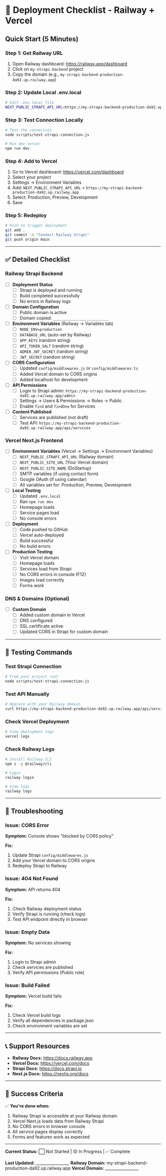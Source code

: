# 🚀 Deployment Checklist - Railway + Vercel

## Quick Start (5 Minutes)

### Step 1: Get Railway URL
1. Open Railway dashboard: https://railway.app/dashboard
2. Click on `my-strapi-backend` project
3. Copy the domain (e.g., `my-strapi-backend-production-da92.up.railway.app`)

### Step 2: Update Local .env.local
```bash
# Edit .env.local file
NEXT_PUBLIC_STRAPI_API_URL=https://my-strapi-backend-production-da92.up.railway.app
```

### Step 3: Test Connection Locally
```bash
# Test the connection
node scripts/test-strapi-connection.js

# Run dev server
npm run dev
```

### Step 4: Add to Vercel
1. Go to Vercel dashboard: https://vercel.com/dashboard
2. Select your project
3. Settings → Environment Variables
4. Add: `NEXT_PUBLIC_STRAPI_API_URL` = `https://my-strapi-backend-production-da92.up.railway.app`
5. Select: Production, Preview, Development
6. Save

### Step 5: Redeploy
```bash
# Push to trigger deployment
git add .
git commit -m "Connect Railway Strapi"
git push origin main
```

---

## ✅ Detailed Checklist

### Railway Strapi Backend

- [ ] **Deployment Status**
  - [ ] Strapi is deployed and running
  - [ ] Build completed successfully
  - [ ] No errors in Railway logs
  
- [ ] **Domain Configuration**
  - [ ] Public domain is active
  - [ ] Domain copied: `_________________________`
  
- [ ] **Environment Variables** (Railway → Variables tab)
  - [ ] `NODE_ENV=production`
  - [ ] `DATABASE_URL` (auto-set by Railway)
  - [ ] `APP_KEYS` (random string)
  - [ ] `API_TOKEN_SALT` (random string)
  - [ ] `ADMIN_JWT_SECRET` (random string)
  - [ ] `JWT_SECRET` (random string)
  
- [ ] **CORS Configuration**
  - [ ] Updated `config/middlewares.js` or `config/middlewares.ts`
  - [ ] Added Vercel domain to CORS origins
  - [ ] Added localhost for development
  
- [ ] **API Permissions**
  - [ ] Login to Strapi admin: `https://my-strapi-backend-production-da92.up.railway.app/admin`
  - [ ] Settings → Users & Permissions → Roles → Public
  - [ ] Enable `find` and `findOne` for Services
  
- [ ] **Content Published**
  - [ ] Services are published (not draft)
  - [ ] Test API: `https://my-strapi-backend-production-da92.up.railway.app/api/services`

### Vercel Next.js Frontend

- [ ] **Environment Variables** (Vercel → Settings → Environment Variables)
  - [ ] `NEXT_PUBLIC_STRAPI_API_URL` (Railway domain)
  - [ ] `NEXT_PUBLIC_SITE_URL` (Your Vercel domain)
  - [ ] `NEXT_PUBLIC_SITE_NAME` (DoStartup)
  - [ ] SMTP variables (if using contact form)
  - [ ] Google OAuth (if using calendar)
  - [ ] All variables set for: Production, Preview, Development
  
- [ ] **Local Testing**
  - [ ] Updated `.env.local`
  - [ ] Ran `npm run dev`
  - [ ] Homepage loads
  - [ ] Service pages load
  - [ ] No console errors
  
- [ ] **Deployment**
  - [ ] Code pushed to GitHub
  - [ ] Vercel auto-deployed
  - [ ] Build successful
  - [ ] No build errors
  
- [ ] **Production Testing**
  - [ ] Visit Vercel domain
  - [ ] Homepage loads
  - [ ] Services load from Strapi
  - [ ] No CORS errors in console (F12)
  - [ ] Images load correctly
  - [ ] Forms work

### DNS & Domains (Optional)

- [ ] **Custom Domain**
  - [ ] Added custom domain in Vercel
  - [ ] DNS configured
  - [ ] SSL certificate active
  - [ ] Updated CORS in Strapi for custom domain

---

## 🧪 Testing Commands

### Test Strapi Connection
```bash
# From your project root
node scripts/test-strapi-connection.js
```

### Test API Manually
```bash
# Replace with your Railway domain
curl https://my-strapi-backend-production-da92.up.railway.app/api/services
```

### Check Vercel Deployment
```bash
# View deployment logs
vercel logs
```

### Check Railway Logs
```bash
# Install Railway CLI
npm i -g @railway/cli

# Login
railway login

# View logs
railway logs
```

---

## 🐛 Troubleshooting

### Issue: CORS Error
**Symptom:** Console shows "blocked by CORS policy"

**Fix:**
1. Update Strapi `config/middlewares.js`
2. Add your Vercel domain to CORS origins
3. Redeploy Strapi to Railway

### Issue: 404 Not Found
**Symptom:** API returns 404

**Fix:**
1. Check Railway deployment status
2. Verify Strapi is running (check logs)
3. Test API endpoint directly in browser

### Issue: Empty Data
**Symptom:** No services showing

**Fix:**
1. Login to Strapi admin
2. Check services are published
3. Verify API permissions (Public role)

### Issue: Build Failed
**Symptom:** Vercel build fails

**Fix:**
1. Check Vercel build logs
2. Verify all dependencies in package.json
3. Check environment variables are set

---

## 📞 Support Resources

- **Railway Docs:** https://docs.railway.app
- **Vercel Docs:** https://vercel.com/docs
- **Strapi Docs:** https://docs.strapi.io
- **Next.js Docs:** https://nextjs.org/docs

---

## 🎯 Success Criteria

✅ **You're done when:**
1. Railway Strapi is accessible at your Railway domain
2. Vercel Next.js loads data from Railway Strapi
3. No CORS errors in browser console
4. All service pages display correctly
5. Forms and features work as expected

---

**Current Status:** ⬜ Not Started | 🟡 In Progress | ✅ Complete

**Last Updated:** _________________
**Railway Domain:** my-strapi-backend-production-da92.up.railway.app
**Vercel Domain:** _________________
